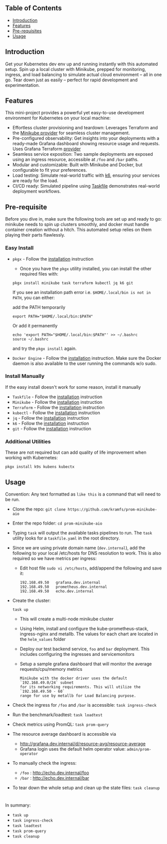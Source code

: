 <!-- START doctoc generated TOC please keep comment here to allow auto update -->
<!-- DON'T EDIT THIS SECTION, INSTEAD RE-RUN doctoc TO UPDATE -->
## Table of Contents

- [Introduction](#introduction)
- [Features](#features)
- [Pre-requisites](#pre-requisite)
- [Usage](#usage)

<!-- END doctoc generated TOC please keep comment here to allow auto update -->


## Introduction

Get your Kubernetes dev env up and running instantly with this automated setup. Spin up a local cluster with Minikube, prepped for monitoring, ingress, and load balancing to simulate actual cloud environment – all in one go. Tear down just as easily – perfect for rapid development and experimentation.


## Features

This mini-project provides a powerful yet easy-to-use development environment for Kubernetes on your local machine:

* Effortless cluster provisioning and teardown: Leverages Terraform and the [Minikube provider](https://registry.terraform.io/providers/scott-the-programmer/minikube/latest/docs) for seamless cluster management.
* Pre-configured observability: Get insights into your deployments with a ready-made Grafana dashboard showing resource usage and requests. Uses Grafana Terraform [provider](https://registry.terraform.io/providers/grafana/grafana/latest/docs/resources/dashboard)
* Seamless service exposition: Two sample deployments are exposed using an ingress resource, accessible at `/foo` and `/bar` paths.
* Modular and customizable: Built with Minikube and Docker, but configurable to fit your preferences.
* Load testing: Simulate real-world traffic with [k6](https://k6.io/), ensuring your services are ready for the load.
* CI/CD ready: Simulated pipeline using [Taskfile](https://taskfile.dev/) demonstrates real-world deployment workflows.



## Pre-requisite

Before you dive in, make sure the following tools are set up and ready to go: minikube needs to spin up clusters smoothly, and docker must handle container creation without a hitch. This automated setup relies on them playing their parts flawlessly.

### Easy Install
- `pkgx` - Follow the [installation](https://pkgx.sh/) instruction
    - Once you have the `pkgx` utility installed, you can install the other required files with:
    ```
    pkgx install minikube task terraform kubectl jq k6 git
    ```
   If you see an installation path error i.e.  `$HOME/.local/bin is not in PATH`, you can either:

   add the PATH temporarily
   ```
   export PATH="$HOME/.local/bin:$PATH"
   ```
   Or add it permanently
   ```
   echo 'export PATH="$HOME/.local/bin:$PATH"' >> ~/.bashrc
   source ~/.bashrc
   ```
   and try the `pkgx install` again.

- `Docker Engine` - Follow the [installation](https://docs.docker.com/engine/install/) instruction. Make sure the Docker daemon is also available to the user running the commands w/o sudo.


### Install Manually

If the easy install doesn't work for some reason, install it manually

- `Taskfile` - Follow the [installation](https://taskfile.dev/installation/) instruction
- `Minikube` - Follow the [installation](https://minikube.sigs.k8s.io/docs/start/) instruction
- `Terraform` - Follow the [installation](https://developer.hashicorp.com/terraform/tutorials/aws-get-started/install-cli) instruction
- `kubectl` - Follow the [installation](https://kubernetes.io/docs/tasks/tools/) instruction
- `jq` - Follow the [installation](https://jqlang.github.io/jq/download/) instruction
- `k6` - Follow the [installation](https://k6.io/docs/get-started/installation/) instruction
- `git` - Follow the [installation](https://github.com/git-guides/install-git) instruction

### Additional Utilities
These are not required but can add quality of life improvement when working with Kubernetes:

  ```
  pkgx install k9s kubens kubectx
  ```


## Usage

Convention: Any text formatted as `like this` is a command that will need to be run.


* Clone the repo: `git clone https://github.com/kramfs/prom-minikube-aio`
* Enter the repo folder: `cd prom-minikube-aio`
* Typing `task` will output the available tasks pipelines to run. The `task` utility looks for a `taskfile.yaml` in the root directory.

* Since we are using private domain name (`dev.internal`), add the following to your local /etc/hosts for DNS resolution to work. This is also required so we have metrics per ingress:
    - Edit host file `sudo vi /etc/hosts`, add/append the following and save it:
        ```
        192.168.49.50   grafana.dev.internal
        192.168.49.50   prometheus.dev.internal
        192.168.49.50   echo.dev.internal
        ```

* Create the cluster:
    ```
    task up
    ```
    - This will create a multi-node minikube cluster
    - Using Helm, install and configure the kube-prometheus-stack, ingress-nginx and metallb. The values for each chart are located in the `helm_values` folder
    - Deploy our test backend service, `foo` and `bar` deployment. This includes configuring the ingresses and servicemonitors
    - Setup a sample grafana dashboard that will monitor the average requests/cpu/memory metrics

        ```
        Minikube with the docker driver uses the default `192.168.49.0/24` subnet
        for its networking requirements. This will utilize the `192.168.49.50 - 60`
        range for use by metallb for Load Balancing purpose.
        ```

* Check the ingress for `/foo` and `/bar` is accessible: `task ingress-check`
* Run the benchmark/loadtest: `task loadtest`
* Check metrics using PromQL: `task prom-query`

* The resource average dashboard is accessible via
  - http://grafana.dev.internal/d/resource-avg/resource-average
  - Grafana login uses the default helm operator value: `admin/prom-operator`

* To manually check the ingress:
  - `/foo` : http://echo.dev.internal/foo
  - `/bar` : http://echo.dev.internal/bar

* To tear down the whole setup and clean up the state files: `task cleanup`

#
In summary:

- `task up`
- `task ingress-check`
- `task loadtest`
- `task prom-query`
- `task cleanup`

#